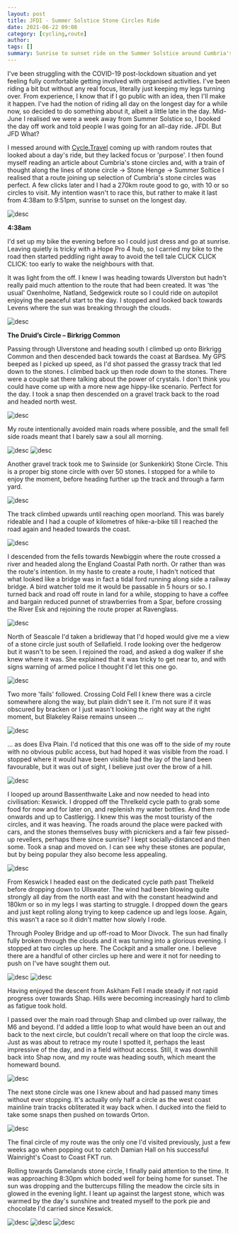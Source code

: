 ```yaml
---
layout: post
title: JFDI - Summer Solstice Stone Circles Ride
date: 2021-06-22 09:08
category: [cycling,route]
author: 
tags: []
summary: Sunrise to sunset ride on the Summer Solstice around Cumbria's Stone Circles
---
```


I've been struggling with the COVID-19 post-lockdown situation and yet feeling fully comfortable getting involved with organised activities. I've been riding a bit but without any real focus, literally just keeping my legs turning over. From experience, I know that if I go public with an idea, then I'll make it happen. I've had the notion of riding all day on the longest day for a while now, so decided to do something about it, albeit a little late in the day. Mid-June I realised we were a week away from Summer Solstice so, I booked the day off work and told people I was going for an all-day ride. JFDI. But JFD What? 

I messed around with <a href="http://cycle.travel">Cycle.Travel</a> coming up with random routes that looked about a day's ride, but they lacked focus or 'purpose'. I then found myself reading an article about Cumbria's stone circles and, with a train of thought along the lines of stone circle -> Stone Henge -> Summer Soltice I realised that a route joining up selection of Cumbria's stone circles was perfect. A few clicks later and I had a 270km route good to go, with 10 or so circles to visit. My intention wasn't to race this, but rather to make it last from 4:38am to 9:51pm, sunrise to sunset on the longest day.

![desc](/img/sc/stone-circles-1.jpg)

**4:38am**

I'd set up my bike the evening before so I could just dress and go at sunrise. Leaving quietly is tricky with a Hope Pro 4 hub, so I carried my bike to the road then started peddling right away to avoid the tell tale CLICK CLICK CLICK: too early to wake the neighbours with that.

It was light from the off. I knew I was heading towards Ulverston but hadn't really paid much attention to the route that had been created. It was 'the usual' Oxenholme, Natland, Sedgewick route so I could ride on autopilot enjoying the peaceful start to the day. I stopped and looked back towards Levens where the sun was breaking through the clouds.

![desc](/img/sc/stone-circles-2.jpg)

**The Druid’s Circle – Birkrigg Common**

Passing through Ulverstone and heading south I climbed up onto Birkrigg Common and then descended back towards the coast at Bardsea. My GPS beeped as I picked up speed, as I'd shot passed the grassy track that led down to the stones. I climbed back up then rode down to the stones. There were a couple sat there talking about the power of crystals. I don't think you could have come up with a more new age hippy-like scenario. Perfect for the day. I took a snap then descended on a gravel track back to the road and headed north west.

![desc](/img/sc/stone-circles-3.jpg)

My route intentionally avoided main roads where possible, and the small fell side roads meant that I barely saw a soul all morning.

![desc](/img/sc/stone-circles-4.jpg)
![desc](/img/sc/stone-circles-5.jpg)

Another gravel track took me to  Swinside (or Sunkenkirk) Stone Circle. This is a proper big stone circle with over 50 stones. I stopped for a while to enjoy the moment, before heading further up the track and through a farm yard.

![desc](/img/sc/stone-circles-6.jpg)

The track climbed upwards until reaching open moorland. This was barely rideable and I had a couple of kilometres of hike-a-bike till I reached the road again and headed towards the coast.

![desc](/img/sc/stone-circles-7.jpg)

I descended from the fells towards Newbiggin where the route crossed a river and headed along the England Coastal Path north. Or rather than was the route's intention. In my haste to create a route, I hadn't noticed that what looked like a bridge was in fact a tidal ford running along side a railway bridge. A bird watcher told me it would be passable in 5 hours or so. I turned back and road off route in land for a while, stopping to have a coffee and bargain reduced punnet of strawberries from a Spar, before crossing the River Esk and rejoining the route proper at Ravenglass. 

![desc](/img/sc/stone-circles-8.jpg)

North of Seascale I'd taken a bridleway that I'd hoped would give me a view of a stone circle just south of Sellafield. I rode looking over the hedgerow but it wasn't to be seen. I rejoined the road, and asked a dog walker if she knew where it was. She explained that it was tricky to get near to, and with signs warning of armed police I thought I'd let this one go.

![desc](/img/sc/stone-circles-9.jpg)

Two more 'fails' followed. Crossing Cold Fell I knew there was a circle somewhere along the way, but plain didn't see it. I'm not sure if it was obscured by bracken or I just wasn't looking the right way at the right moment, but Blakeley Raise remains unseen … 

![desc](/img/sc/stone-circles-10.jpg)

… as does Elva Plain. I'd noticed that this one was off to the side of my route with no obvious public access, but had hoped it was visible from the road. I stopped where it would have been visible had the lay of the land been favourable, but it was out of sight, I believe just over the brow of a hill.

![desc](/img/sc/stone-circles-11.jpg)

I looped up around Bassenthwaite Lake and now needed to head into civilisation: Keswick. I dropped off the Threlkeld cycle path to grab some food for now and for later on, and replenish my water bottles. And then rode onwards and up to Castlerigg. I knew this was the most touristy of the circles, and it was heaving. The roads around the place were packed with cars, and the stones themselves busy with picnickers and a fair few pissed-up revellers, perhaps there since sunrise? I kept socially-distanced and then some. Took a snap and moved on. I can see why these stones are popular, but by being popular they also become less appealing.

![desc](/img/sc/stone-circles-12.jpg)

From Keswick I headed east on the dedicated cycle path past Thelkeld before dropping down to Ullswater. The wind had been blowing quite strongly all day from the north east and with the constant headwind and 180km or so in my legs I was starting to struggle. I dropped down the gears and just kept rolling along trying to keep cadence up and legs loose. Again, this wasn't a race so it didn't matter how slowly I rode.

Through Pooley Bridge and up off-road to Moor Divock. The sun had finally fully broken through the clouds and it was turning into a glorious evening. I stopped at two circles up here. The Cockpit and a smaller one. I believe there are a handful of other circles up here and were it not for needing to push on I've have sought them out. 

![desc](/img/sc/stone-circles-13.jpg)
![desc](/img/sc/stone-circles-14.jpg)

Having enjoyed the descent from Askham Fell I made steady if not rapid progress over towards Shap. Hills were becoming increasingly hard to climb as fatigue took hold.

I passed over the main road through Shap and climbed up over railway, the M6 and beyond. I'd added a little loop to what would have been an out and back to the next circle, but couldn't recall where on that loop the circle was. Just as was about to retrace my route I spotted it, perhaps the least impressive of the day, and in a field without access. Still, it was downhill back into Shap now, and my route was heading south, which meant the homeward bound.

![desc](/img/sc/stone-circles-16.jpg)

The next stone circle was one I knew about and had passed many times without ever stopping. It's actually only half a circle as the west coast mainline train tracks obliterated it way back when. I ducked into the field to take some snaps then pushed on towards Orton. 

![desc](/img/sc/stone-circles-17.jpg)

The final circle of my route was the only one I'd visited previously, just a few weeks ago when popping out to catch Damian Hall on his successful Wainright's Coast to Coast FKT run.

Rolling towards Gamelands stone circle, I finally paid attention to the time. It was approaching 8:30pm which boded well for being home for sunset. The sun was dropping and the buttercups filling the meadow the circle sits in glowed in the evening light. I leant up against the largest stone, which was warmed by the day's sunshine and treated myself to the pork pie and chocolate I'd carried since Keswick. 

![desc](/img/sc/stone-circles-18.jpg)
![desc](/img/sc/stone-circles-19.jpg)
![desc](/img/sc/stone-circles-20.jpg)
